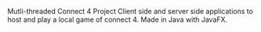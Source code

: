 Mutli-threaded Connect 4 Project
Client side and server side applications to host and play a local game of connect 4.
Made in Java with JavaFX.
